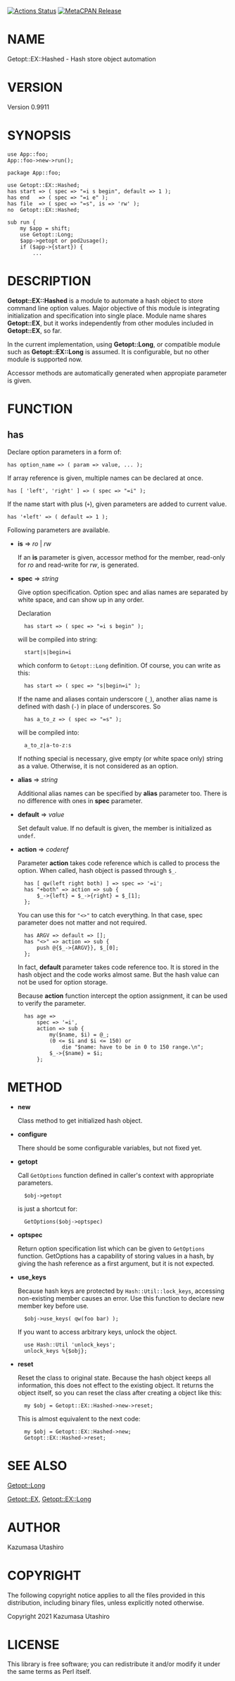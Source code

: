 [![Actions Status](https://github.com/kaz-utashiro/Getopt-EX-Hashed/workflows/test/badge.svg)](https://github.com/kaz-utashiro/Getopt-EX-Hashed/actions) [![MetaCPAN Release](https://badge.fury.io/pl/Getopt-EX-Hashed.svg)](https://metacpan.org/release/Getopt-EX-Hashed)
# NAME

Getopt::EX::Hashed - Hash store object automation

# VERSION

Version 0.9911

# SYNOPSIS

    use App::foo;
    App::foo->new->run();

    package App::foo;

    use Getopt::EX::Hashed;
    has start => ( spec => "=i s begin", default => 1 );
    has end   => ( spec => "=i e" );
    has file  => ( spec => "=s", is => 'rw' );
    no  Getopt::EX::Hashed;

    sub run {
        my $app = shift;
        use Getopt::Long;
        $app->getopt or pod2usage();
        if ($app->{start}) {
            ...

# DESCRIPTION

**Getopt::EX::Hashed** is a module to automate a hash object to store
command line option values.  Major objective of this module is
integrating initialization and specification into single place.
Module name shares **Getopt::EX**, but it works independently from
other modules included in **Getopt::EX**, so far.

In the current implementation, using **Getopt::Long**, or compatible
module such as **Getopt::EX::Long** is assumed.  It is configurable,
but no other module is supported now.

Accessor methods are automatically generated when appropiate parameter
is given.

# FUNCTION

## **has**

Declare option parameters in a form of:

    has option_name => ( param => value, ... );

If array reference is given, multiple names can be declared at once.

    has [ 'left', 'right' ] => ( spec => "=i" );

If the name start with plus (`+`), given parameters are added to
current value.

    has '+left' => ( default => 1 );

Following parameters are available.

- **is** => _ro_ | _rw_

    If an **is** parameter is given, accessor method for the member,
    read-only for _ro_ and read-write for _rw_, is generated.

- **spec** => _string_

    Give option specification.  Option spec and alias names are separated
    by white space, and can show up in any order.

    Declaration

        has start => ( spec => "=i s begin" );

    will be compiled into string:

        start|s|begin=i

    which conform to `Getopt::Long` definition.  Of course, you can write
    as this:

        has start => ( spec => "s|begin=i" );

    If the name and aliases contain underscore (`_`), another alias name
    is defined with dash (`-`) in place of underscores.  So

        has a_to_z => ( spec => "=s" );

    will be compiled into:

        a_to_z|a-to-z:s

    If nothing special is necessary, give empty (or white space only)
    string as a value.  Otherwise, it is not considered as an option.

- **alias** => _string_

    Additional alias names can be specified by **alias** parameter too.
    There is no difference with ones in **spec** parameter.

- **default** => _value_

    Set default value.  If no default is given, the member is initialized
    as `undef`.

- **action** => _coderef_

    Parameter **action** takes code reference which is called to process
    the option.  When called, hash object is passed through `$_`.

        has [ qw(left right both) ] => spec => '=i';
        has "+both" => action => sub {
            $_->{left} = $_->{right} = $_[1];
        };

    You can use this for `"<>"` to catch everything.  In that case,
    spec parameter does not matter and not required.

        has ARGV => default => [];
        has "<>" => action => sub {
            push @{$_->{ARGV}}, $_[0];
        };

    In fact, **default** parameter takes code reference too.  It is stored
    in the hash object and the code works almost same.  But the hash value
    can not be used for option storage.

    Because **action** function intercept the option assignment, it can be
    used to verify the parameter.

        has age =>
            spec => '=i',
            action => sub {
                my($name, $i) = @_;
                (0 <= $i and $i <= 150) or
                    die "$name: have to be in 0 to 150 range.\n";
                $_->{$name} = $i;
            };

# METHOD

- **new**

    Class method to get initialized hash object.

- **configure**

    There should be some configurable variables, but not fixed yet.

- **getopt**

    Call `GetOptions` function defined in caller's context with
    appropriate parameters.

        $obj->getopt

    is just a shortcut for:

        GetOptions($obj->optspec)

- **optspec**

    Return option specification list which can be given to `GetOptions`
    function.  GetOptions has a capability of storing values in a hash, by
    giving the hash reference as a first argument, but it is not expected.

- **use\_keys**

    Because hash keys are protected by `Hash::Util::lock_keys`, accessing
    non-existing member causes an error.  Use this function to declare new
    member key before use.

        $obj->use_keys( qw(foo bar) );

    If you want to access arbitrary keys, unlock the object.

        use Hash::Util 'unlock_keys';
        unlock_keys %{$obj};

- **reset**

    Reset the class to original state.  Because the hash object keeps all
    information, this does not effect to the existing object.  It returns
    the object itself, so you can reset the class after creating a object
    like this:

        my $obj = Getopt::EX::Hashed->new->reset;

    This is almost equivalent to the next code:

        my $obj = Getopt::EX::Hashed->new;
        Getopt::EX::Hashed->reset;

# SEE ALSO

[Getopt::Long](https://metacpan.org/pod/Getopt::Long)

[Getopt::EX](https://metacpan.org/pod/Getopt::EX), [Getopt::EX::Long](https://metacpan.org/pod/Getopt::EX::Long)

# AUTHOR

Kazumasa Utashiro

# COPYRIGHT

The following copyright notice applies to all the files provided in
this distribution, including binary files, unless explicitly noted
otherwise.

Copyright 2021 Kazumasa Utashiro

# LICENSE

This library is free software; you can redistribute it and/or modify
it under the same terms as Perl itself.
